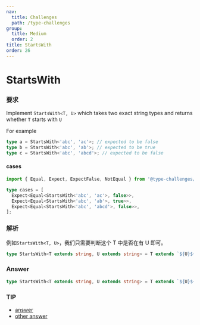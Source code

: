 ```yaml
---
nav:
  title: Challenges
  path: /type-challenges
group:
  title: Medium
  order: 2
title: StartsWith
order: 26
---
```


# StartsWith

### 要求

Implement `StartsWith<T, U>` which takes two exact string types and returns whether `T` starts with `U`

For example

```ts
type a = StartsWith<'abc', 'ac'>; // expected to be false
type b = StartsWith<'abc', 'ab'>; // expected to be true
type c = StartsWith<'abc', 'abcd'>; // expected to be false
```

#### cases

```ts
import { Equal, Expect, ExpectFalse, NotEqual } from '@type-challenges/utils';

type cases = [
  Expect<Equal<StartsWith<'abc', 'ac'>, false>>,
  Expect<Equal<StartsWith<'abc', 'ab'>, true>>,
  Expect<Equal<StartsWith<'abc', 'abcd'>, false>>,
];
```

### 解析

例如`StartsWith<T, U>`，我们只需要判断这个 T 中是否在有 U 即可。

```ts
type StartsWith<T extends string, U extends string> = T extends `${U}${infer R}` ? true : false;
```

### Answer

```ts
type StartsWith<T extends string, U extends string> = T extends `${U}${infer R}` ? true : false;
```

### TIP

- [answer](https://www.typescriptlang.org/play?ssl=34&ssc=2&pln=28&pc=1#code/PQKgUABBBMBsAc8IFoIGUAuBDAThgzgOoCWGAFpCstTZQEYCeEAVsVgHYDm+ZHEAFAAFWHbr3YBbAKbYAlBADE0gCbEArhMUYpEgA4AbLNuT7SUnFn2VKC2xACKaqfgzEA9u2tQAknv06pdgwIAANMXAIScgAeABUAGggAVQA+EIgAdzJiAGMyCGwAa2cCjLcIKQAPLBzglxxiLgKGXRKOZQgcGTUcdnxMshlBnFDY9JcI-ozSfJCkkK8IADE3EaqsPylFkJ2MFuccht0MSj3WiCwIAF50bDwiGeiAciw6HKfEl-eUiGBgCsqrVqUg6GHKdCkEAAZpZ8FsoGdIXRrrdJlEyM9Xu9Pq8nj8-gCgdpQeDIRgcE5TvsIDkUeF7ujMW8PhAXm9lHjfv8qkSQQVSdDYfDQjtFj8AGrEKQZCAeCAAcVIAAk1HQAFwQMgYDC6fBqv4EPIAOmY+CNq04wDgiDAIGAYAdoAgAH1XW73W6IABNNw9CAAYTcykhSvMkI9EddEDtDsRqIZj1iAO07GU-XqjU4iSSycCaYgGa4PxuSaqKfzIQAJABvJIAXxrjSh5ggACU6+kAPwFCmQjUw-RwgDcDrATsjEYgsWcwX9WDh-QnHuj9uIelWwWrEAAogBHNSWRLbwFSWpHk+1JZCxIAOTcGD3B-0EDr0Jwbk0T0EiOQeUs-i4ZxgDUVxByeWNqRyecShuABtShjyJaJH0saJ6UiR42WxVkajxRIBzhFIUniBCLwwZD91Q9CHhiLCWTZPCeycIiSKgRDT3IlD9DQu4MNorF6KxDliMFQcpBYsAAF1RzHEAXSXT0lh6cgW0wKRdXkhTnRXWTKB+NBeC6CAGF9EZ8DcfQQPcPoNS1HU9QNfBjVNc0cEta14GADh8Aycw9IgSVpQLCyrI8PVNW1XV9WAQ0yBNM0LStBBPPMyzXDC-yAFlVkhf1eH0ADOGcWzIocmKnLilyLVte0wCAA)
- [other answer](https://github.com/type-challenges/type-challenges/issues?q=label%3A2688+label%3Aanswer)
